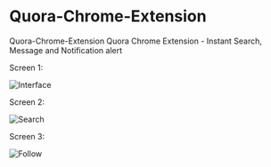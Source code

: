 Quora-Chrome-Extension
======================

Quora-Chrome-Extension Quora Chrome Extension - Instant Search, Message and Notification alert

Screen 1:

![Interface](http://dynofy.com/static/screen_quora.png "Quora Interface")


Screen 2:

![Search](http://dynofy.com/static/screen2_quora.png "Search Bar")

Screen 3:

![Follow](http://dynofy.com/static/screen3_quora.png "Follow Topics/People")
